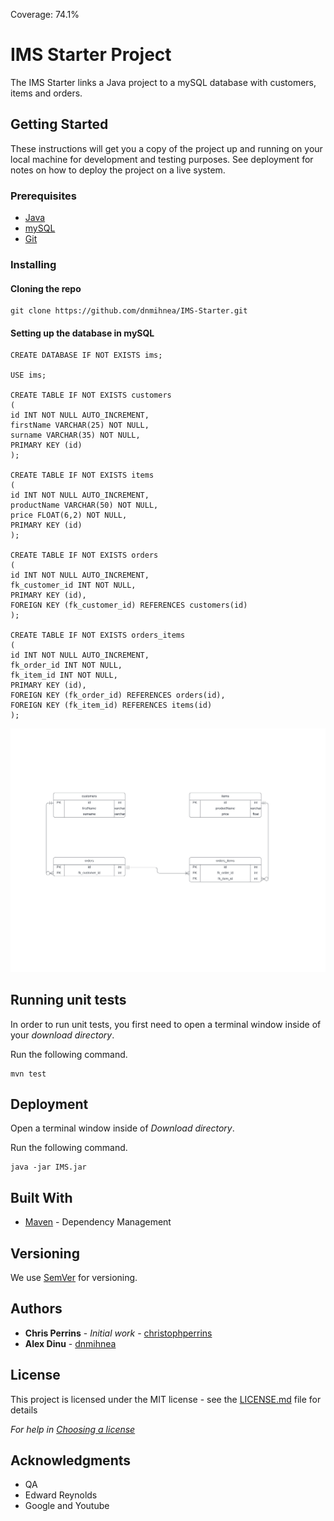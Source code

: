 Coverage: 74.1%
# IMS Starter Project

The IMS Starter links a Java project to a mySQL database with customers, items and orders. 

## Getting Started

These instructions will get you a copy of the project up and running on your local machine for development and testing purposes. See deployment for notes on how to deploy the project on a live system.

### Prerequisites

* [Java](https://www.java.com/en/) 
* [mySQL](https://www.mysql.com/)
* [Git](https://git-scm.com/)

### Installing

#### Cloning the repo

```
git clone https://github.com/dnmihnea/IMS-Starter.git
```

#### Setting up the database in mySQL

```
CREATE DATABASE IF NOT EXISTS ims;

USE ims;

CREATE TABLE IF NOT EXISTS customers
(
id INT NOT NULL AUTO_INCREMENT,
firstName VARCHAR(25) NOT NULL,
surname VARCHAR(35) NOT NULL,
PRIMARY KEY (id)
);

CREATE TABLE IF NOT EXISTS items
(
id INT NOT NULL AUTO_INCREMENT,
productName VARCHAR(50) NOT NULL,
price FLOAT(6,2) NOT NULL,
PRIMARY KEY (id)
);

CREATE TABLE IF NOT EXISTS orders
(
id INT NOT NULL AUTO_INCREMENT,
fk_customer_id INT NOT NULL,
PRIMARY KEY (id),
FOREIGN KEY (fk_customer_id) REFERENCES customers(id)
);

CREATE TABLE IF NOT EXISTS orders_items 
(
id INT NOT NULL AUTO_INCREMENT,
fk_order_id INT NOT NULL,
fk_item_id INT NOT NULL,
PRIMARY KEY (id),
FOREIGN KEY (fk_order_id) REFERENCES orders(id),
FOREIGN KEY (fk_item_id) REFERENCES items(id)
);
```

![Alt text](/ERD.jpeg?raw=true "ERD")

## Running unit tests

In order to run unit tests, you first need to open a terminal window inside of your *download directory*.

Run the following command.

```
mvn test
```

## Deployment

Open a terminal window inside of *Download directory*.

Run the following command.
```
java -jar IMS.jar
```

## Built With

* [Maven](https://maven.apache.org/) - Dependency Management

## Versioning

We use [SemVer](http://semver.org/) for versioning.

## Authors

* **Chris Perrins** - *Initial work* - [christophperrins](https://github.com/christophperrins)
* **Alex Dinu** - [dnmihnea](https://github.com/dnmihnea)

## License

This project is licensed under the MIT license - see the [LICENSE.md](LICENSE.md) file for details 

*For help in [Choosing a license](https://choosealicense.com/)*

## Acknowledgments

* QA
* Edward Reynolds
* Google and Youtube
